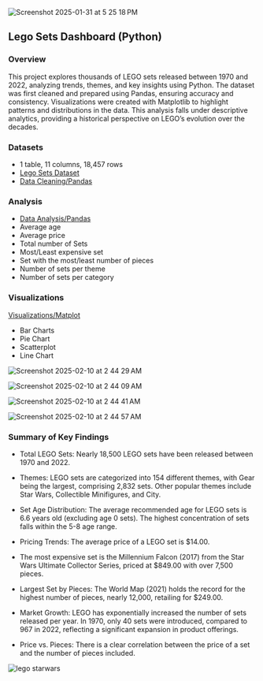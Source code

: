  ![Screenshot 2025-01-31 at 5 25 18 PM](https://github.com/user-attachments/assets/96d75472-01ec-410b-a65e-2d94890d112d)

## Lego Sets Dashboard (Python)

### **Overview** 
This project explores thousands of LEGO sets released between 1970 and 2022, analyzing trends, themes, and key insights using Python. The dataset was first cleaned and prepared using Pandas, ensuring accuracy and consistency. Visualizations were created with Matplotlib to highlight patterns and distributions in the data. This analysis falls under descriptive analytics, providing a historical perspective on LEGO’s evolution over the decades.


### Datasets 
- 1 table, 11 columns, 18,457 rows 
- [Lego Sets Dataset](https://www.kaggle.com/datasets/maggieakarn/lego-dataset)
- [Data Cleaning/Pandas](1-3-lego-clean-pandas.ipynb)


###  Analysis  
- [Data Analysis/Pandas](2-3-lego-analysis-pandas.ipynb)
- Average age
- Average price
- Total number of Sets
- Most/Least expensive set
- Set with the most/least number of pieces
- Number of sets per theme
- Number of sets per category
 
 
###  Visualizations 

[Visualizations/Matplot](3-3-lego-viz-matplot.ipynb)

- Bar Charts
- Pie Chart
- Scatterplot
- Line Chart

![Screenshot 2025-02-10 at 2 44 29 AM](https://github.com/user-attachments/assets/97188699-1de2-4430-9170-cbb5e4c29b0b)
  
![Screenshot 2025-02-10 at 2 44 09 AM](https://github.com/user-attachments/assets/aa382e6e-5c77-4c78-9876-338bf1a8ac49)

![Screenshot 2025-02-10 at 2 44 41 AM](https://github.com/user-attachments/assets/c9a22d2f-0fd4-421c-a5c1-232b382585d7)

![Screenshot 2025-02-10 at 2 44 57 AM](https://github.com/user-attachments/assets/2bab2f97-a089-4e16-885a-6d5a3435eed8)

 


 
### **Summary of Key Findings**

- Total LEGO Sets: Nearly 18,500 LEGO sets have been released between 1970 and 2022.
  
- Themes: LEGO sets are categorized into 154 different themes, with Gear being the largest, comprising 2,832 sets. Other popular themes include Star Wars, Collectible Minifigures, and City.
  
- Set Age Distribution: The average recommended age for LEGO sets is 6.6 years old (excluding age 0 sets). The highest concentration of sets falls within the 5-8 age range.

- Pricing Trends: The average price of a LEGO set is $14.00.

- The most expensive set is the Millennium Falcon (2017) from the Star Wars Ultimate Collector Series, priced at $849.00 with over 7,500 pieces.

- Largest Set by Pieces: The World Map (2021) holds the record for the highest number of pieces, nearly 12,000, retailing for $249.00.

- Market Growth: LEGO has exponentially increased the number of sets released per year. In 1970, only 40 sets were introduced, compared to 967 in 2022, reflecting a significant expansion in product offerings.

- Price vs. Pieces: There is a clear correlation between the price of a set and the number of pieces included.

 
![lego starwars](https://github.com/user-attachments/assets/89f4c87e-2a54-4dd0-a40a-87c8e6a1d77f)


 
